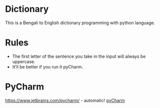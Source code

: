 # Dictionary

This is a Bengali to English dictionary programming with python language.

# Rules

* The first letter of the sentence you take in the input will always be uppercase.
* It'll be better if you run it pyCharm.

# PyCharm

https://www.jetbrains.com/pycharm/ - automatic!
[pyCharm](https://www.jetbrains.com/pycharm/)
